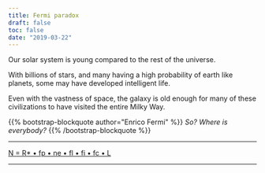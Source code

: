 ```yaml
---
title: Fermi paradox
draft: false
toc: false
date: "2019-03-22"
---
```


Our solar system is young compared to the rest of the universe.

With billions of stars, and many having a high probability of earth like planets, some may have developed intelligent life.

Even with the vastness of space, the galaxy is old enough for many of these civilizations to have visited the entire Milky Way.

{{% bootstrap-blockquote author="Enrico Fermi" %}}
*So? Where is everybody?*
{{% /bootstrap-blockquote %}}

---
[N = R* • fp • ne • fl • fi • fc • L](https://en.wikipedia.org/wiki/Drake_equation)

---